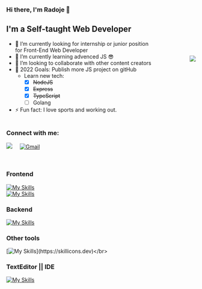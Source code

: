 <div style="display:flex; align-items: center">


<img style="order:2; margin-left:0px;" src="https://media.giphy.com/media/PiQejEf31116URju4V/giphy.gif" max-width="40%">

<div style="width:100%;">

### Hi there, I'm Radoje 👋

## I'm a Self-taught Web Developer
- 🔭 I’m currently looking for internship or junior position <br>for Front-End Web Developer
- 🌱 I’m currently learning advenced JS 😎
- 🤝 I’m looking to collaborate with other content creators
- 🥅 2022 Goals: Publish more JS project on gitHub
  - Learn new tech:
    - [x] <s>NodeJS</s>
    - [x] <s>Express</s>
    - [x] <s>TypeScript</s>
    - [ ] Golang
- ⚡ Fun fact: I love sports and working out.
</div>
</div>

### Connect with me:
<p align="left">
<a href="https://www.linkedin.com/in/radoje-jezdic-41910217a/">
  <img src="https://img.icons8.com/bubbles/50/000000/linkedin.png" ald="LinkedIn"/></a> &nbsp; &nbsp;
<a href="mailto:webdevradoje@gmail.com">
  <img src="https://img.icons8.com/bubbles/50/000000/gmail.png" alt="Gmail"></a> &nbsp; &nbsp;
</p>
<br />


### Frontend
[![My Skills](https://skillicons.dev/icons?i=js,html,css,scss,bootstrap)](https://skillicons.dev)</br>
[![My Skills](https://skillicons.dev/icons?i=angular,react,vue,typescript,reactivex)](https://skillicons.dev)</br>

### Backend
[![My Skills](https://skillicons.dev/icons?i=nodejs,express,go,lua,postgres,mysql)](https://skillicons.dev)</br>

### Other tools
[![My Skills](https://skillicons.dev/icons?i=git,linux,github,figma,tailwind,ps,ai,materialui,)](https://skillicons.dev)</br>

### TextEditor || IDE
[![My Skills](https://skillicons.dev/icons?i=neovim,vscode,vim)](https://skillicons.dev)</br>
